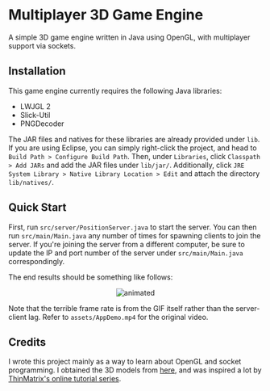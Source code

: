 # Multiplayer 3D Game Engine
A simple 3D game engine written in Java using OpenGL, with multiplayer support via sockets.

## Installation

This game engine currently requires the following Java libraries:

- LWJGL 2
- Slick-Util 
- PNGDecoder

The JAR files and natives for these libraries are already provided under `lib`. If you are using Eclipse, you can simply right-click the project, and head to `Build Path > Configure Build Path`. Then, under `Libraries`, click `Classpath > Add JARs` and add the JAR files under `lib/jar/`. Additionally, click `JRE System Library > Native Library Location > Edit` and attach the directory `lib/natives/`.

## Quick Start

First, run `src/server/PositionServer.java` to start the server. You can then run `src/main/Main.java` any number of times for spawning clients to join the server. If you're joining the server from a different computer, be sure to update the IP and port number of the server under `src/main/Main.java` correspondingly.

The end results should be something like follows:

<!-- <figure class="video_container" align="center">
  <video controls="true" width="700" allowfullscreen="true">
    <source src="assets/AppDemo.mp4" type="video/mp4">
  </video>
</figure> -->

<p align="center">
  <img src="assets/AppDemo.gif" alt="animated" />
</p>

Note that the terrible frame rate is from the GIF itself rather than the server-client lag. Refer to `assets/AppDemo.mp4` for the original video.

## Credits

I wrote this project mainly as a way to learn about OpenGL and socket programming. I obtained the 3D models from [here](https://www.dropbox.com/sh/i76qpo3ug7vvq98/AADQtfO_WsUcU_cEroaqKd9ya?dl=0), and was inspired a lot by [ThinMatrix's online tutorial series](https://www.youtube.com/watch?v=VS8wlS9hF8E&list=PLRIWtICgwaX0u7Rf9zkZhLoLuZVfUksDP).
